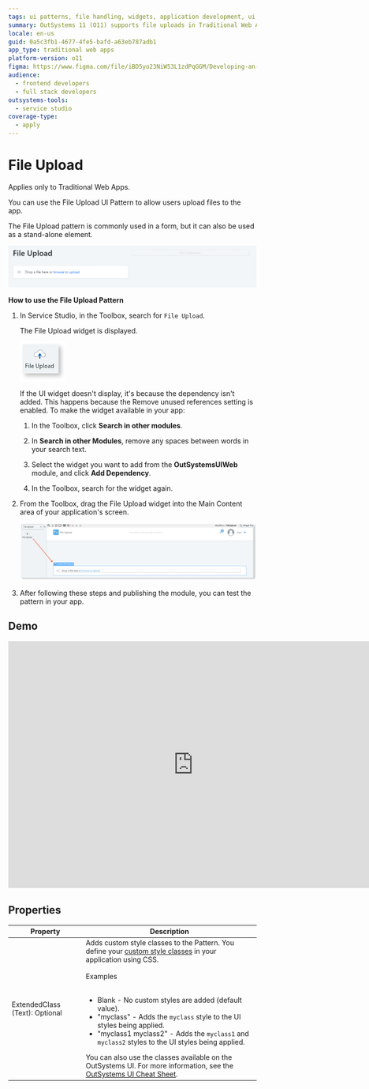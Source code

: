 ```yaml
---
tags: ui patterns, file handling, widgets, application development, ui design
summary: OutSystems 11 (O11) supports file uploads in Traditional Web Apps through a File Upload UI Pattern, enabling users to add files to applications.
locale: en-us
guid: 0a5c3fb1-4677-4fe5-bafd-a63eb787adb1
app_type: traditional web apps
platform-version: o11
figma: https://www.figma.com/file/iBD5yo23NiW53L1zdPqGGM/Developing-an-Application?type=design&node-id=232%3A0&mode=design&t=KpVEJMvnBwiukqql-1
audience:
  - frontend developers
  - full stack developers
outsystems-tools:
  - service studio
coverage-type:
  - apply
---
```


# File Upload

<div class="info" markdown="1">

Applies only to Traditional Web Apps.

</div>

You can use the File Upload UI Pattern to allow users upload files to the app.

The File Upload pattern is commonly used in a form, but it can also be used as a stand-alone element.

![Screenshot of the File Upload UI Pattern in a Traditional Web App](images/fileupload-image-1.png "File Upload UI Pattern")

**How to use the File Upload Pattern**

1. In Service Studio, in the Toolbox, search for `File Upload`.

    The File Upload widget is displayed.

    ![Image showing the File Upload widget in the Service Studio toolbox](images/fileupload-image-3.png "File Upload Widget in Service Studio")

    If the UI widget doesn't display, it's because the dependency isn't added. This happens because the Remove unused references setting is enabled. To make the widget available in your app:

    1. In the Toolbox, click **Search in other modules**.

    1. In **Search in other Modules**, remove any spaces between words in your search text.

    1. Select the widget you want to add from the **OutSystemsUIWeb** module, and click **Add Dependency**.

    1. In the Toolbox, search for the widget again.

1. From the Toolbox, drag the File Upload widget into the Main Content area of your application's screen.

    ![Illustration of dragging the File Upload widget into the Main Content area of an application screen](images/fileupload-image-4.png "Dragging File Upload Widget")

1. After following these steps and publishing the module, you can test the pattern in your app.

## Demo

<iframe width="750" height="500" src="https://www.youtube.com/embed/l0YPl_3ya9s" frameborder="0" allow="accelerometer; autoplay; encrypted-media; gyroscope; picture-in-picture" allowfullscreen="allowfullscreen"></iframe>

## Properties

| **Property** | **Description** |
|---|---|
| ExtendedClass (Text): Optional | Adds custom style classes to the Pattern. You define your [custom style classes](../../../../look-feel/css.md) in your application using CSS.<br/><br/>Examples<br/><br/><ul><li>Blank - No custom styles are added (default value).</li><li>"myclass" - Adds the ``myclass`` style to the UI styles being applied.</li><li>"myclass1 myclass2" - Adds the ``myclass1`` and ``myclass2`` styles to the UI styles being applied. </li></ul>You can also use the classes available on the OutSystems UI. For more information, see the [OutSystems UI Cheat Sheet](https://outsystemsui.outsystems.com/OutSystemsUIWebsite/CheatSheet). |
